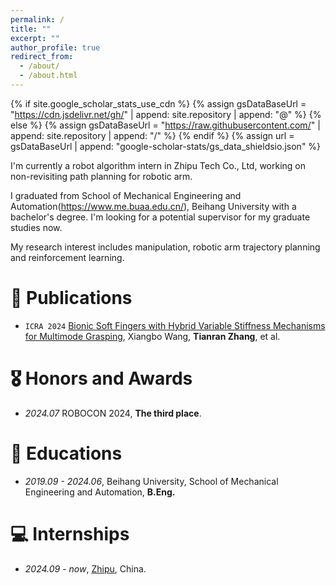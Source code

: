 ```yaml
---
permalink: /
title: ""
excerpt: ""
author_profile: true
redirect_from: 
  - /about/
  - /about.html
---
```


{% if site.google_scholar_stats_use_cdn %}
{% assign gsDataBaseUrl = "https://cdn.jsdelivr.net/gh/" | append: site.repository | append: "@" %}
{% else %}
{% assign gsDataBaseUrl = "https://raw.githubusercontent.com/" | append: site.repository | append: "/" %}
{% endif %}
{% assign url = gsDataBaseUrl | append: "google-scholar-stats/gs_data_shieldsio.json" %}

<span class='anchor' id='about-me'></span>

I'm currently a robot algorithm intern in Zhipu Tech Co., Ltd, working on non-revisiting path planning for robotic arm.

I graduated from School of Mechanical Engineering and Automation(https://www.me.buaa.edu.cn/), Beihang University with a bachelor's degree. I'm looking for a potential supervisor for my graduate studies now.

My research interest includes manipulation, robotic arm trajectory planning and reinforcement learning.

# 📝 Publications 

<!-- <div class='paper-box'><div class='paper-box-image'><div><div class="badge">CVPR 2016</div><img src='images/500x300.png' alt="sym" width="100%"></div></div>
<div class='paper-box-text' markdown="1">

[Deep Residual Learning for Image Recognition](https://openaccess.thecvf.com/content_cvpr_2016/papers/He_Deep_Residual_Learning_CVPR_2016_paper.pdf)

**Kaiming He**, Xiangyu Zhang, Shaoqing Ren, Jian Sun

[**Project**](https://scholar.google.com/citations?view_op=view_citation&hl=zh-CN&user=DhtAFkwAAAAJ&citation_for_view=DhtAFkwAAAAJ:ALROH1vI_8AC) <strong><span class='show_paper_citations' data='DhtAFkwAAAAJ:ALROH1vI_8AC'></span></strong>
- Lorem ipsum dolor sit amet, consectetur adipiscing elit. Vivamus ornare aliquet ipsum, ac tempus justo dapibus sit amet. 
</div>
</div> -->

- ``ICRA 2024`` [Bionic Soft Fingers with Hybrid Variable Stiffness Mechanisms for Multimode Grasping](https://ieeexplore.ieee.org/abstract/document/10611680), Xiangbo Wang, **Tianran Zhang**, et al.

# 🎖 Honors and Awards
- *2024.07* ROBOCON 2024, **The third place**.

# 📖 Educations
- *2019.09 - 2024.06*, Beihang University, School of Mechanical Engineering and Automation, **B.Eng.**

<!-- # 💬 Invited Talks
- Nothing yet. -->

# 💻 Internships
- *2024.09 - now*, [Zhipu](https://www.zhipuai.cn/), China.